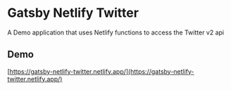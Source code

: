 # Gatsby Netlify Twitter

A Demo application that uses Netlify functions to access the Twitter v2 api

## Demo

[https://gatsby-netlify-twitter.netlify.app/](https://gatsby-netlify-twitter.netlify.app/)
